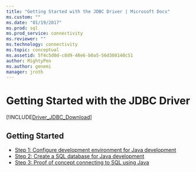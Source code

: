 ```yaml
---
title: "Getting Started with the JDBC Driver | Microsoft Docs"
ms.custom: ""
ms.date: "01/19/2017"
ms.prod: sql
ms.prod_service: connectivity
ms.reviewer: ""
ms.technology: connectivity
ms.topic: conceptual
ms.assetid: 5f4c5d0d-c8d9-48e6-b0a5-56d308140c51
author: MightyPen
ms.author: genemi
manager: jroth
---
```

# Getting Started with the JDBC Driver

[!INCLUDE[Driver_JDBC_Download](../../includes/driver_jdbc_download.md)]

## Getting Started  
* [Step 1: Configure development environment for Java development](../../connect/jdbc/step-1-configure-development-environment-for-java-development.md)  
* [Step 2: Create a SQL database for Java development](../../connect/jdbc/step-2-create-a-sql-database-for-java-development.md)  
* [Step 3: Proof of concept connecting to SQL using Java](../../connect/jdbc/step-3-proof-of-concept-connecting-to-sql-using-java.md)
